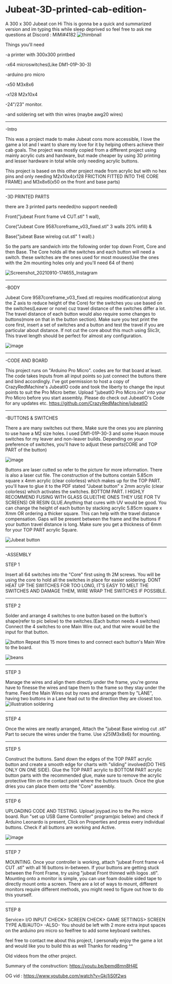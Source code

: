 #  Jubeat-3D-printed-cab-edition-
A 300 x 300 Jubeat con 
Hi 
This is gonna be a quick and summarized version and im typing this while sleep deprived so feel free to ask me questions at
 Discord : MiMi#4182
![thimbnail](https://user-images.githubusercontent.com/92096985/147399217-bb2e9975-b534-4a86-bf4f-165d7f2ae715.jpeg)


Things you'll need

-a printer with 300x300 printbed 

-x64 microswitches(Like DM1-01P-30-3)

-arduino pro micro

-x50  M3x8x6

-x128 M2x10x4

-24"/23" monitor. 

-and soldering set with thin wires (maybe awg20 wires)

 __________________________________________________________________________________________________________________________________________________________________________



-Intro

This was a project made to make Jubeat cons more accessible, I love the game a lot and I want to share my love for it by helping others achieve their cab goals.
The project was mostly copied from a different project using mainly acrylic cuts and hardware, but made cheaper by using 3D printing and lesser hardware in total while only needing acrylic buttons.

This project is based on this other project made from acrylic but with no hex pins
and only needing M2x10x4(x128 FRICTION FITTED INTO THE CORE FRAME) and M3x8x6(x50 on the front and base parts)

 __________________________________________________________________________________________________________________________________________________________________________


-3D PRINTED PARTS


there are 3 printed parts needed(no support needed)

Front("jubeat Front frame v4 CUT.stl" 1 wall),

Core("Jubeat Core 9587coreframe_v03_fixed.stl" 3 walls 20% infill) & 

Base("jubeat Base wirelog cut.stl" 1 wall).)

So the parts are sandwich into the following order top down 
Front, Core and then Base. 
The Core holds all the switches and each button will need a switch. 
these switches are the ones used for most mouses(Use the ones with the 2m mounting holes only and you'll need 64 of them)

![Screenshot_20210910-174655_Instagram](https://user-images.githubusercontent.com/92096985/146663522-45345d05-0789-4c17-a067-c4f630804e9c.jpg)
 __________________________________________________________________________________________________________________________________________________________________________



-BODY


Jubeat Core 9587coreframe_v03_fixed.stl requires modification(cut along the Z axis to reduce height of the Core) 
for the switches you use based on the switches(Leaver or none) cuz travel distance of the switches differ a lot.
The travel distance of each button would also require some changes to buttons(more on that in the button section).
Make sure you test print the core first, insert a set of switches and a button and test the travel if you are particular about distance.
If not cut the core about this much using Slic3r, This travel length should be perfect for almost any configuration.

![image](https://user-images.githubusercontent.com/92096985/147397933-82bbf0a6-292d-4b16-807b-fb70c4afa6a8.png)


 __________________________________________________________________________________________________________________________________________________________________________


-CODE AND BOARD


This project runs on "Arduino Pro Micro". codes are for that board at least. 
The code takes Inputs from all input points so just connect the buttons there and bind accordingly.
I've got permission to host a copy of CrazyRedMachine's JubeatIO code and took the liberty to change the input points to suit the Pro Micro better.
Upload "jubeatIO Pro Micro.ino" into your Pro Micro before you start assembly.
Please do check out JubeatIO's Code for any updates etc.
https://github.com/CrazyRedMachine/jubeatIO

 __________________________________________________________________________________________________________________________________________________________________________


-BUTTONS & SWITCHES


There a are many switches out there, Make sure the ones you are planning to use have a M2 size holes.
I used DM1-01P-30-3 and some Huaon mouse switches for my leaver and non-leaver builds.
Depending on your preference of switches, you'll have to adjust these parts(CORE and TOP PART of the button)

![image](https://user-images.githubusercontent.com/92096985/147398102-d61e58db-59e5-4688-a090-cfcaa898eda1.png)


Buttons are laser cutted so refer to the picture for more information. There is also a laser cut file.
The construction of the buttons contain 5.85cm square x 4mm acrylic (clear colorless) which makes up for the TOP PART.
you'll have to glue it to the PDF stated "Jubeat button" x 2mm acrylic (clear colorless) which activates the switches. BOTTOM PART.
I HIGHLY RECOMMEND FUSING WITH GLASS GLUE(THE ONES THEY USE FOR TV SCREENS) OR RESIN GLUE.Anything that cures with UV would be good.
You can change the height of each button by stacking acrylic 5.85cm square x Xmm OR ordering a thicker square. This can help with the travel distance compensation.
Gaps will be present between the frame and the buttons if your button travel distance is long. Make sure you get a thickness of 6mm for your TOP PART acrylic Square.

![Jubeat button](https://user-images.githubusercontent.com/92096985/146663272-ae2201dd-17d7-4d54-856c-5219c3eac1ad.PNG)


 __________________________________________________________________________________________________________________________________________________________________________


-ASSEMBLY 


STEP 1

Insert all 64 switches into the "Core" first using th 2M screws.
You will be using the core to hold all the switches in place for easier soldering.
DONT HEAT UP THE SWITCHES FOR TOO LONG, IT'S EASY TO MELT THE SWITCHES AND DAMAGE THEM, WIRE WRAP THE SWITCHES IF POSSIBLE.

 ____________________________________________________________
STEP 2


Solder and arrange 4 switches to one button based on the button's shape(refer to pic below) to the switches.(Each button needs 4 switches)
Connect the 4 switches to one Main Wire out, and that wire would be the input for that button. 

![button](https://user-images.githubusercontent.com/92096985/146663995-340e70f1-2794-4b04-8bbb-99fcbba42398.png)
Repeat this 15 more times to and connect each button's Main Wire to the board.

![beans](https://user-images.githubusercontent.com/92096985/146663830-876db9bd-dfed-4791-be73-de85ad02d6a6.jpg)

 ____________________________________________________________
STEP 3


Manage the wires and align them directly under the frame, you're gonna have to finesse the wires and tape them to the frame so they stay under the frame. 
Feed the Main Wires out by rows and arrange them by "LANE", having two buttons in a Lane fead out to the direction they are closest too. 
![illustration soldering](https://user-images.githubusercontent.com/92096985/147398442-bcb2d3c5-269a-4be6-897e-b41c507542bb.png)

 ____________________________________________________________
STEP 4


Once the wires are neatly arranged, Attach the "jubeat Base wirelog cut .stl" Part to secure the wires under the frame. Use x25(M3x8x6) for mounting.

 ____________________________________________________________
STEP 5


Construct the buttons.
Sand down the edges of the TOP PART acrylic button and create a smooth edge for charts with "sliding" involved(DO THIS ONLY ON ONE SIDE).
Glue the TOP PART acrylic to BOTTOM PART acrylic button parts with the recommended glue, make sure to remove the acrylic protective film on the contact point where the buttons touch.
Once the glue dries you can place them onto the "Core" assembly.
 ____________________________________________________________
STEP 6


UPLOADING CODE AND TESTING.
Upload joypad.ino to the Pro micro board. 
Run "set up USB Game Controller" program(pic below) and check if Arduino Leonardo is present, Click on Properties and press every individual buttons.
Check if all buttons are working and Active.

![image](https://user-images.githubusercontent.com/92096985/147398568-d3e2b02f-8d2e-48b6-ba02-2cd2083033a7.png)
 
  ____________________________________________________________
STEP 7


MOUNTING.
Once your controller is working, attach "jubeat Front frame v4 CUT .stl" with all 16 buttons in-between.
If your buttons are getting stuck between the Front Frame, try using "jubeat Front thinned with logos .stl".
Mounting onto a monitor is simple, you can use foam double sided tape to directly mount onto a screen. There are a lot of ways to mount, different monitors require different methods, you might need to figure out how to do this yourself.

 ____________________________________________________________
STEP 8


Service>
I/O INPUT CHECK>
SCREEN CHECK> 
GAME SETTINGS> SCREEN TYPE A/B/AUTO>
-ALSO-
You should be left with 2 more extra input spaces on the arduino pro micro so feelfree to add some keyboard switches.


feel free to contact me about this project, I personally enjoy the game a lot and would like you to build this as well
Thanks for reading ^^

Old videos from the other project.


Summary of the construction: https://youtu.be/bemd8mn8H4E

OG vid : https://www.youtube.com/watch?v=Gkj1iS0f2ws
 




